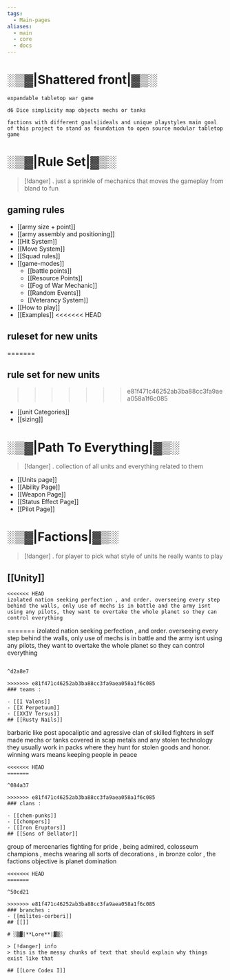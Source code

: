 ```yaml
---
tags:
  - Main-pages
aliases:
  - main
  - core
  - docs
---
```

# ░▒▓|**Shattered front**|▓▒░

```
expandable tabletop war game 

d6 Dice simplicity map objects mechs or tanks

factions with different goals|ideals and unique playstyles main goal of this project to stand as foundation to open source modular tabletop game
```
# ░▒▓|**Rule Set**|▓▒░

> [!danger] .
> just a sprinkle of mechanics that moves the gameplay from bland to fun
## gaming rules

- [[army size + point]]
- [[army assembly and positioning]]
- [[Hit System]]
- [[Move System]]
- [[Squad rules]]
- [[game-modes]]
    - [[battle points]]
    - [[Resource Points]]
    - [[Fog of War Mechanic]]
    - [[Random Events]]
    - [[Veterancy System]]
- [[How to play]]
- [[Examples]]
<<<<<<< HEAD
## ruleset for new units
=======

## rule set for new units

>>>>>>> e81f471c46252ab3ba88cc3fa9aea058a1f6c085
- [[unit Categories]]
- [[sizing]]
# ░▒▓|**Path To Everything**|▓▒░

> [!danger] .
> collection of all units and everything related to them

- [[Units page]]
- [[Ability Page]]
- [[Weapon Page]]
- [[Status Effect Page]]
- [[Pilot Page]]

# ░▒▓|**Factions**|▓▒░

> [!danger] .
> for player to pick what style of units he really wants to play
## [[Unity]]

```
<<<<<<< HEAD
izolated nation seeking perfection , and order. overseeing every step behind the walls, only use of mechs is in battle and the army isnt using any pilots, they want to overtake the whole planet so they can control everything
```
=======
izolated nation seeking perfection , and order. overseeing every step behind the walls,
only use of mechs is in battle and the army isnt using any pilots, they want to overtake the whole planet so they can control everything
```

^d2a8e7

>>>>>>> e81f471c46252ab3ba88cc3fa9aea058a1f6c085
### teams :

- [[I Valens]]
- [[X Perpetuum]]
- [[XXIV Tersus]]
## [[Rusty Nails]]

```
barbaric like post apocaliptic and agressive clan of skilled fighters in self made mechs or tanks covered in scap metals and any stolen technology they usually work in packs where they hunt for stolen goods and honor. winning wars means keeping people in peace
```
<<<<<<< HEAD
=======

^084a37

>>>>>>> e81f471c46252ab3ba88cc3fa9aea058a1f6c085
### clans :

- [[chem-punks]]
- [[chompers]]
- [[Iron Eruptors]]
## [[Sons of Bellator]]

```
group of mercenaries fighting for pride , being admired, colosseum champions , mechs wearing all sorts of decorations , in bronze color , the factions objective is planet domination 
```
<<<<<<< HEAD
=======

^50cd21

>>>>>>> e81f471c46252ab3ba88cc3fa9aea058a1f6c085
### branches :
- [[milites-cerberi]]
## [[]]

# ░▒▓|**Lore**|▓▒░

> [!danger] info
> this is the messy chunks of text that should explain why things exist like that 

## [[Lore Codex I]]